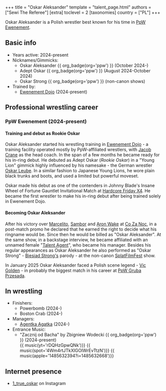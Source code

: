 +++
title = "Oskar Aleksander"
template = "talent_page.html"
authors = ["Sewi The Referee"]
[extra]
toclevel = 2
[taxonomies]
country = ["PL"]
+++

Oskar Aleksander is a Polish wrestler best known for his time in [PpW Ewenement](@/o/ppw.md).

## Basic info

* Years active: 2024-present
* Nicknames/Gimmicks:
  - Oskar Aleksander {{ org_badge(org='ppw') }} (October 2024-)
  - Adept Oskar {{ org_badge(org='ppw') }} (August 2024-October 2024)
  - Oskar Strong {{ org_badge(org='ppw') }} (non-canon shows)
* Trained by:
  - [Ewenement Dojo](@/o/ewenement-dojo.md) (2024-present)

## Professional wrestling career

### PpW Ewenement (2024-present)

#### Training and debut as Rookie Oskar

Oskar Aleksander started his wrestling training in [Ewenement Dojo](@/o/ewenement-dojo.md) - a training facility operated mostly by PpW-affiliated wrestlers, with [Jacob Crane](@/w/jacob-crane.md) as the head coach.
In the span of a few months he became ready for his in-ring debut.
He debuted as Adept Oskar (_Rookie Oskar_) in a "Young Lion" gimmick highly influenced by his namesake - the German wrestler [Oskar Leube][oskar-leube]. In a similar fashion to Japanese Young Lions, he wore plain black trunks and boots, and used a limited but powerful moveset.

Oskar made his debut as one of the contenders in Johnny Blade's Insane Wheel of Fortune Gauntlet Invitational Match at [Hardcore Friday X4](@/e/ppw/2024-08-23-ppw-hardcore-friday-x4.md). He became the first wrestler to make his in-ring debut after being trained solely in Ewenement Dojo.

#### Becoming Oskar Aleksander

After his victory over [Marcelito](@/w/marcelito.md), [Sambor](@/w/sambor.md) and [Aron Wake](@/w/aron-wake.md) at [Co Za Noc](@/e/ppw/2024-10-26-ppw-co-za-noc.md), in a post-match promo he declared that he earned the right to decide what his ringname would be.
Since then he would be billed as "Oskar Aleksander". At the same show, in a backstage interview, he became affiliated with an unnamed female "[Talent Agent](@/w/agentka-agatka.md)", who became his manager.
Besides his regular appearances as Oskar Aleksander he also performed as "Oskar Strong" - [Biesiad Strong's](@/w/biesiad.md) parody - at the non-canon [SplatFilmFest](@/e/ppw/2024-10-30-ppw-chcemy-krwi.md) show.

In January 2025 Oskar Aleksander faced a Polish scene legend - [Vic Golden](@/w/vic-golden.md) - in probably the biggest match in his career at [PpW Gruba Przesada](@c/e/ppw/2025-01-25-ppw-gruba-przesada.md).

## In wrestling

* Finishers:
  - Powerbomb (2024-)
  - Boston Crab (2024-)
* Managers:
  - [Agentka Agatka](@/w/agentka-agatka.md) (2024-)
* Entrance Music:
  - "Zacznij od Bacha" by Zbigniew Wodecki
    {{ org_badge(org='ppw') }} (2024-present) <br>
    {{ music(yt='rDQHzGpwQNk')}}
    {{ music(spot='4Wm4rtJTkXIGOIWrEvTtzN')}}
    {{ music(apple='1485632394?i=1485632668')}}

## Internet presence

* [1_true_oskar](https://www.instagram.com/1_true_oskar/) on Instagram

[oskar-leube]: https://en.wikipedia.org/wiki/Oskar_Leube
